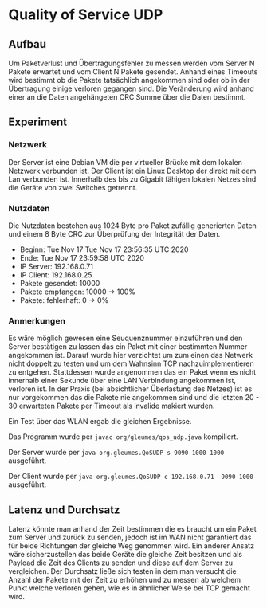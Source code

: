 # Quality of Service UDP

## Aufbau

Um Paketverlust und Übertragungsfehler zu messen werden vom Server N Pakete erwartet und vom Client N Pakete gesendet. Anhand eines Timeouts wird bestimmt ob die Pakete tatsächlich angekommen sind oder ob in der Übertragung einige verloren gegangen sind. Die Veränderung wird anhand einer an die Daten angehängeten CRC Summe über die Daten bestimmt.

## Experiment

### Netzwerk 
Der Server ist eine Debian VM die per virtueller Brücke mit dem lokalen Netzwerk verbunden ist.
Der Client ist ein Linux Desktop der direkt mit dem Lan verbunden ist.
Innerhalb des bis zu Gigabit fähigen lokalen Netzes sind die Geräte von zwei Switches getrennt.

### Nutzdaten
Die Nutzdaten bestehen aus 1024 Byte pro Paket zufällig generierten Daten und einem 8 Byte CRC zur Überprüfung der Integrität der Daten.

* Beginn: Tue Nov 17 Tue Nov 17 23:56:35 UTC 2020
* Ende: Tue Nov 17 23:59:58 UTC 2020
* IP Server: 192.168.0.71
* IP Client: 192.168.0.25
* Pakete gesendet: 10000
* Pakete empfangen: 10000 -> 100%
* Pakete: fehlerhaft: 0 -> 0%

### Anmerkungen
Es wäre möglich gewesen eine Seuquenznummer einzuführen und den Server bestätigen zu lassen das ein Paket mit einer bestimmten Nummer angekommen ist. Darauf wurde hier verzichtet um zum einen das Netwerk nicht doppelt zu testen und um dem Wahnsinn TCP nachzuimplementieren zu entgehen. Stattdessen wurde angenommen das ein Paket wenn es nicht innerhalb einer Sekunde über eine LAN Verbindung angekommen ist, verloren ist. In der Praxis (bei absichtlicher Überlastung des Netzes) ist es nur vorgekommen das die Pakete nie angekommen sind und die letzten 20 - 30 erwarteten Pakete per Timeout als invalide makiert wurden.

Ein Test über das WLAN ergab die gleichen Ergebnisse.

Das Programm wurde per `javac org/gleumes/qos_udp.java` kompiliert.

Der Server wurde per `java org.gleumes.QoSUDP s 9090 1000 1000` ausgeführt.

Der Client wurde per `java org.gleumes.QoSUDP c 192.168.0.71  9090 1000` ausgeführt.

## Latenz und Durchsatz
Latenz könnte man anhand der Zeit bestimmen die es braucht um ein Paket zum Server und zurück zu senden, jedoch ist im WAN nicht garantiert das für beide Richtungen der gleiche Weg genommen wird. Ein anderer Ansatz wäre sicherzustellen das beide Geräte die gleiche Zeit besitzen und als Payload die Zeit des Clients zu senden und diese auf dem Server zu vergleichen. Der Durchsatz ließe sich testen in dem man versucht die Anzahl der Pakete mit der Zeit zu erhöhen und zu messen ab welchem Punkt welche verloren gehen, wie es in ähnlicher Weise bei TCP gemacht wird.